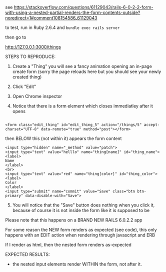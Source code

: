 

see https://stackoverflow.com/questions/61129043/rails-6-0-2-2-form-with-using-a-nested-partial-renders-the-form-contents-outside?noredirect=1#comment108154586_61129043


to test, run in Ruby 2.6.4 and 
`bundle exec rails server`

then go to 

http://127.0.0.1:3000/things



STEPS TO REPRODUCE:
1) Create a "Thing" you will see a fancy animation opening an in-page create form
(sorry the page reloads here but you should see your newly created thing)


2) Click "Edit"

3) Open Chrome inspector


4) Notice that there is a form element which closes immediatley after it opens

```

<form class="edit_thing" id="edit_thing_5" action="/things/5" accept-charset="UTF-8" data-remote="true" method="post"></form>

```

then BELOW this (not within it) appears the form content

```
<input type="hidden" name="_method" value="patch">
<input type="text" value="helllo" name="thing[name]" id="thing_name">
<label>
Name
</label>
<br>
<input type="text" value="red" name="thing[color]" id="thing_color">
<label>
Color
</label>
<input type="submit" name="commit" value="Save" class="btn btn-primary" data-disable-with="Save">
```


5) You will notice that the "Save" button does nothing when you click it, because of course it is not inside the form like it is supposed to be



Please note that this happens on a BRAND NEW RAILS 6.0.2.2 app

For some reason the NEW form renders as expected (see code), this only happens with an EDIT action when rendering through
javascript and ERB


If I render as html, then the nested form renders as-expected

EXPECTED RESULTS:
- the nested input elements render WITHIN the form, not after it. 

